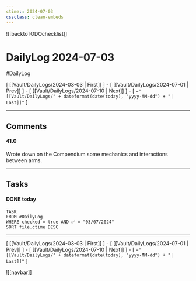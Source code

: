 ```yaml
---
ctime:: 2024-07-03
cssclass: clean-embeds
---
```

![[backtoTODOchecklist]]
# DailyLog 2024-07-03

#DailyLog

\[ [[Vault/DailyLogs/2024-03-03 | First]] \] - \[ [[Vault/DailyLogs/2024-07-01 | Prev]] \] - \[ [[Vault/DailyLogs/2024-07-10 | Next]] \] - \[ `="[[Vault/DailyLogs/" + dateformat(date(today), "yyyy-MM-dd") + "| Last]]"` \]

---

## Comments

#### 41.0

Wrote down on the Compendium some mechanics and interactions between arms.



---

## Tasks
#### DONE today
```dataview
TASK
FROM #DailyLog
WHERE checked = true AND ✅ = "03/07/2024"
SORT file.ctime DESC
```





---

\[ [[Vault/DailyLogs/2024-03-03 | First]] \] - \[ [[Vault/DailyLogs/2024-07-01 | Prev]] \] - \[ [[Vault/DailyLogs/2024-07-10 | Next]] \] - \[ `="[[Vault/DailyLogs/" + dateformat(date(today), "yyyy-MM-dd") + "| Last]]"` \]

![[navbar]]



